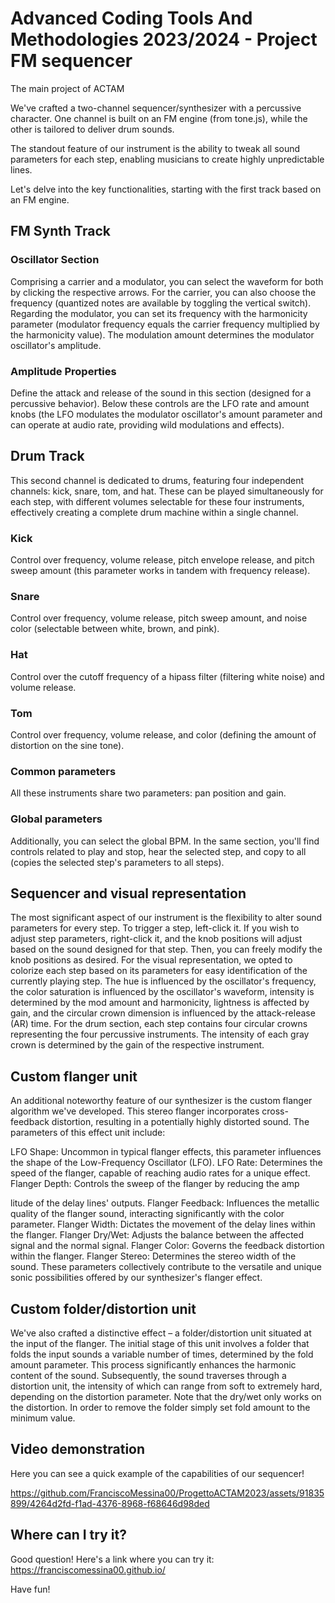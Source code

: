 # Advanced Coding Tools And Methodologies 2023/2024 - Project FM sequencer
The main project of ACTAM

We've crafted a two-channel sequencer/synthesizer with a percussive character. One channel is built on an FM engine (from tone.js), while the other is tailored to deliver drum sounds.

The standout feature of our instrument is the ability to tweak all sound parameters for each step, enabling musicians to create highly unpredictable lines.

Let's delve into the key functionalities, starting with the first track based on an FM engine.

## FM Synth Track
### Oscillator Section
Comprising a carrier and a modulator, you can select the waveform for both by clicking the respective arrows. For the carrier, you can also choose the frequency (quantized notes are available by toggling the vertical switch). Regarding the modulator, you can set its frequency with the harmonicity parameter (modulator frequency equals the carrier frequency multiplied by the harmonicity value). The modulation amount determines the modulator oscillator's amplitude.

### Amplitude Properties 
Define the attack and release of the sound in this section (designed for a percussive behavior). Below these controls are the LFO rate and amount knobs (the LFO modulates the modulator oscillator's amount parameter and can operate at audio rate, providing wild modulations and effects).

## Drum Track
This second channel is dedicated to drums, featuring four independent channels: kick, snare, tom, and hat. These can be played simultaneously for each step, with different volumes selectable for these four instruments, effectively creating a complete drum machine within a single channel.

### Kick
 Control over frequency, volume release, pitch envelope release, and pitch sweep amount (this parameter works in tandem with frequency release).

### Snare
Control over frequency, volume release, pitch sweep amount, and noise color (selectable between white, brown, and pink).

### Hat
Control over the cutoff frequency of a hipass filter (filtering white noise) and volume release.

### Tom
Control over frequency, volume release, and color (defining the amount of distortion on the sine tone).

### Common parameters
All these instruments share two parameters: pan position and gain.

### Global parameters
Additionally, you can select the global BPM. In the same section, you'll find controls related to play and stop, hear the selected step, and copy to all (copies the selected step's parameters to all steps).

## Sequencer and visual representation
The most significant aspect of our instrument is the flexibility to alter sound parameters for every step. To trigger a step, left-click it. If you wish to adjust step parameters, right-click it, and the knob positions will adjust based on the sound designed for that step. Then, you can freely modify the knob positions as desired.
For the visual representation, we opted to colorize each step based on its parameters for easy identification of the currently playing step. The hue is influenced by the oscillator's frequency, the color saturation is influenced by the oscillator's waveform, intensity is determined by the mod amount and harmonicity, lightness is affected by gain, and the circular crown dimension is influenced by the attack-release (AR) time.
For the drum section, each step contains four circular crowns representing the four percussive instruments. The intensity of each gray crown is determined by the gain of the respective instrument.

## Custom flanger unit
An additional noteworthy feature of our synthesizer is the custom flanger algorithm we've developed. This stereo flanger incorporates cross-feedback distortion, resulting in a potentially highly distorted sound. The parameters of this effect unit include:

LFO Shape: Uncommon in typical flanger effects, this parameter influences the shape of the Low-Frequency Oscillator (LFO).
LFO Rate: Determines the speed of the flanger, capable of reaching audio rates for a unique effect.
Flanger Depth: Controls the sweep of the flanger by reducing the amp

litude of the delay lines' outputs.
Flanger Feedback: Influences the metallic quality of the flanger sound, interacting significantly with the color parameter.
Flanger Width: Dictates the movement of the delay lines within the flanger.
Flanger Dry/Wet: Adjusts the balance between the affected signal and the normal signal.
Flanger Color: Governs the feedback distortion within the flanger.
Flanger Stereo: Determines the stereo width of the sound.
These parameters collectively contribute to the versatile and unique sonic possibilities offered by our synthesizer's flanger effect.



## Custom folder/distortion unit
We've also crafted a distinctive effect – a folder/distortion unit situated at the input of the flanger. The initial stage of this unit involves a folder that folds the input sounds a variable number of times, determined by the fold amount parameter. This process significantly enhances the harmonic content of the sound. Subsequently, the sound traverses through a distortion unit, the intensity of which can range from soft to extremely hard, depending on the distortion parameter. Note that the dry/wet only works on the distortion. In order to remove the folder simply set fold amount to the minimum value.

## Video demonstration
Here you can see a quick example of the capabilities of our sequencer!

https://github.com/FranciscoMessina00/ProgettoACTAM2023/assets/91835899/4264d2fd-f1ad-4376-8968-f68646d98ded

## Where can I try it?
Good question! Here's a link where you can try it: https://franciscomessina00.github.io/

Have fun!
